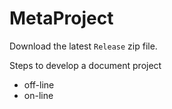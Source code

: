 # MetaProject 

Download the latest `Release` zip file.

Steps to develop a document project 

- off-line
- on-line

